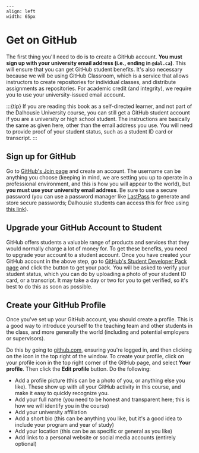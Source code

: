 ```{figure} ../2-nds/images/github_octocat.png
---
align: left
width: 65px
```
# Get on GitHub

The first thing you'll need to do is to create a GitHub account. **You must sign up with your university email address (i.e., ending in `@dal.ca`)**. This will ensure that you can get GitHub student benefits. It's also necessary because we will be using GitHub Classroom, which is a service that allows instructors to create repositories for individual classes, and distribute assignments as repositories. For academic credit (and integrity), we require you to use your university-issued email account. 

:::{tip}
If you are reading this book as a self-directed learner, and not part of the Dalhousie University course, you can still get a GitHub student account if you are a university or high school student. The instructions are basically the same as given here, other than the email address you use. You will need to provide proof of your student status, such as a student ID card or transcript.
:::

## Sign up for GitHub

Go to [GitHub's Join page](https://github.com/join) and create an account. The username can be anything you choose (keeping in mind, we are setting you up to operate in a professional environment, and this is how you will appear to the world), but **you must use your university email address**. Be sure to use a secure password (you can use a password manager like [LastPass](https://www.lastpass.com/) to generate and store secure passwords; Dalhousie students can access this for free using [this link](https://lastpass.com/partnerpremium/dalhousie)).

## Upgrade your GitHub Account to Student

GitHub offers students a valuable range of products and services that they would normally charge a lot of money for. To get these benefits, you need to upgrade your account to a student account. Once you have created  your GitHub account in the above step, go to [GitHub's Student Developer Pack page](https://education.github.com/pack) and click the button to get your pack. You will be asked to verify your student status, which you can do by uploading a photo of your student ID card, or a transcript. It may take a day or two for you to get verified, so it's best to do this as soon as possible.

## Create your GitHub Profile
Once you've set up your GitHub account, you should create a profile. This is a good way to introduce yourself to the teaching team and other students in the class, and more generally the world (including and potential employers or supervisors). 

Do this by going to [github.com](https://github.com), ensuring you're logged in, and then clicking on the icon in the top right of the window. To create your profile, click on your profile icon in the top right corner of the GitHub page, and select **Your profile**. Then click the **Edit profile** button. Do the following:
- Add a profile picture (this can be a photo of you, or anything else you like). These show up with all your GitHub activity in this course, and make it easy to quickly recognize you.
- Add your full name (you need to be honest and transparent here; this is how we will identify you in the course)
- Add your university affiliation 
- Add a short bio (this can be anything you like, but it's a good idea to include your program and year of study)
- Add your location (this can be as specific or general as you like)
- Add links to a personal website or social media accounts (entirely optional)
